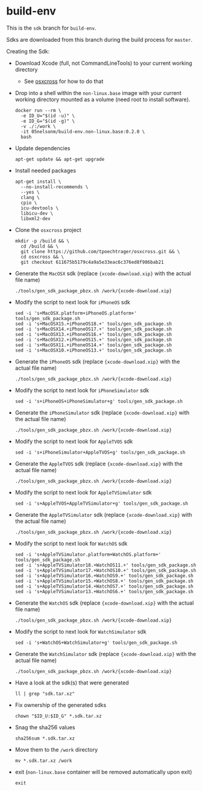 # build-env

This is the `sdk` branch for `build-env`.

Sdks are downloaded from this branch during the build process for `master`.

Creating the Sdk:

- Download Xcode (full, not CommandLineTools) to your current working directory
    - See [osxcross][osxcross-pkg] for how to do that

- Drop into a shell within the `non-linux.base` image with your 
  current working directory mounted as a volume (need root to install 
  software).
  ```shell
  docker run --rm \
    -e ID_U="$(id -u)" \
    -e ID_G="$(id -g)" \
    -v ./:/work \
    -it 05nelsonm/build-env.non-linux.base:0.2.0 \
    bash
  ```

- Update dependencies
  ```shell
  apt-get update && apt-get upgrade
  ```

- Install needed packages
  ```shell
  apt-get install \
    --no-install-recommends \
    --yes \
    clang \
    cpio \
    icu-devtools \
    libicu-dev \
    libxml2-dev
  ```

- Clone the `osxcross` project
  ```shell
  mkdir -p /build && \
    cd /build && \
    git clone https://github.com/tpoechtrager/osxcross.git && \
    cd osxcross && \
    git checkout 611675b5179c4a9a5e33eac6c376ed8f986bab21
  ```

- Generate the `MacOSX` sdk (replace `{xcode-download.xip}` with the actual file name)
  ```shell
  ./tools/gen_sdk_package_pbzx.sh /work/{xcode-download.xip}
  ```

- Modify the script to next look for `iPhoneOS` sdk
  ```shell
  sed -i 's+MacOSX.platform+iPhoneOS.platform+' tools/gen_sdk_package.sh
  sed -i 's+MacOSX15.+iPhoneOS18.+' tools/gen_sdk_package.sh
  sed -i 's+MacOSX14.+iPhoneOS17.+' tools/gen_sdk_package.sh
  sed -i 's+MacOSX13.+iPhoneOS16.+' tools/gen_sdk_package.sh
  sed -i 's+MacOSX12.+iPhoneOS15.+' tools/gen_sdk_package.sh
  sed -i 's+MacOSX11.+iPhoneOS14.+' tools/gen_sdk_package.sh
  sed -i 's+MacOSX10.+iPhoneOS13.+' tools/gen_sdk_package.sh
  ```

- Generate the `iPhoneOS` sdk (replace `{xcode-download.xip}` with the actual file name)
  ```shell
  ./tools/gen_sdk_package_pbzx.sh /work/{xcode-download.xip}
  ```

- Modify the script to next look for `iPhoneSimulator` sdk
  ```shell
  sed -i 's+iPhoneOS+iPhoneSimulator+g' tools/gen_sdk_package.sh
  ```

- Generate the `iPhoneSimulator` sdk (replace `{xcode-download.xip}` with the actual file name)
  ```shell
  ./tools/gen_sdk_package_pbzx.sh /work/{xcode-download.xip}
  ```

- Modify the script to next look for `AppleTVOS` sdk
  ```shell
  sed -i 's+iPhoneSimulator+AppleTVOS+g' tools/gen_sdk_package.sh
  ```

- Generate the `AppleTVOS` sdk (replace `{xcode-download.xip}` with the actual file name)
  ```shell
  ./tools/gen_sdk_package_pbzx.sh /work/{xcode-download.xip}
  ```

- Modify the script to next look for `AppleTVSimulator` sdk
  ```shell
  sed -i 's+AppleTVOS+AppleTVSimulator+g' tools/gen_sdk_package.sh
  ```

- Generate the `AppleTVSimulator` sdk (replace `{xcode-download.xip}` with the actual file name)
  ```shell
  ./tools/gen_sdk_package_pbzx.sh /work/{xcode-download.xip}
  ```

- Modify the script to next look for `WatchOS` sdk
  ```shell
  sed -i 's+AppleTVSimulator.platform+WatchOS.platform+' tools/gen_sdk_package.sh
  sed -i 's+AppleTVSimulator18.+WatchOS11.+' tools/gen_sdk_package.sh
  sed -i 's+AppleTVSimulator17.+WatchOS10.+' tools/gen_sdk_package.sh
  sed -i 's+AppleTVSimulator16.+WatchOS9.+' tools/gen_sdk_package.sh
  sed -i 's+AppleTVSimulator15.+WatchOS8.+' tools/gen_sdk_package.sh
  sed -i 's+AppleTVSimulator14.+WatchOS7.+' tools/gen_sdk_package.sh
  sed -i 's+AppleTVSimulator13.+WatchOS6.+' tools/gen_sdk_package.sh
  ```

- Generate the `WatchOS` sdk (replace `{xcode-download.xip}` with the actual file name)
  ```shell
  ./tools/gen_sdk_package_pbzx.sh /work/{xcode-download.xip}
  ```

- Modify the script to next look for `WatchSimulator` sdk
  ```shell
  sed -i 's+WatchOS+WatchSimulator+g' tools/gen_sdk_package.sh
  ```

- Generate the `WatchSimulator` sdk (replace `{xcode-download.xip}` with the actual file name)
  ```shell
  ./tools/gen_sdk_package_pbzx.sh /work/{xcode-download.xip}
  ```

- Have a look at the sdk(s) that were generated
  ```shell
  ll | grep "sdk.tar.xz"
  ```

- Fix ownership of the generated sdks
  ```shell
  chown "$ID_U:$ID_G" *.sdk.tar.xz
  ```

- Snag the sha256 values
  ```shell
  sha256sum *.sdk.tar.xz
  ```

- Move them to the `/work` directory
  ```shell
  mv *.sdk.tar.xz /work
  ```

- exit (`non-linux.base` container will be removed automatically upon exit)
  ```shell
  exit
  ```

[osxcross-pkg]: https://github.com/tpoechtrager/osxcross#packaging-the-sdk
